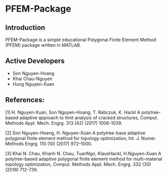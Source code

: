 # PFEM-Package

## Introduction

PFEM-Package is a simple educational Polygonal Finite Element Method (PFEM) package written in MATLAB.

## Active Developers
- Son Nguyen-Hoang
- Khai Chau-Nguyen
- Hung Nguyen-Xuan 

## References:
 [1]  H. Nguyen-Xuan, Son Nguyen-Hoang, T. Rabczuk, K. Hackl
      A polytree-based adaptive approach to limit analysis of cracked structures, Comput. Methods Appl. Mech. Engrg. 313 (42) (2017) 1006-1039.

 [2]  Son Nguyen-Hoang, H. Nguyen-Xuan
      A polytree-base adaptive polygonal finite element method for topology optimization, Int. J. Numer. Methods Engrg. 110 (10) (2017) 972–1000.
      
 [3] Khai N. Chau, Khanh N. Chau, TuanNgo, KlausHackl, H.Nguyen-Xuan
     A polytree-based adaptive polygonal finite element method for multi-material topology optimization, Comput. Methods Appl. Mech. Engrg. 332 (30) (2018) 712-739.

